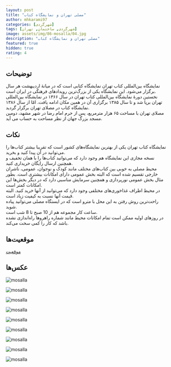 ```yaml
---
layout: post
title: "مصلی تهران و نمایشگاه کتاب"
author: mhkarami97
categories: [شهرگردی]
tags: [شهرگردی, ساختمان, تهران]
image: assets/img/86-mosalla/04.jpg
description: "مصلی تهران و نمایشگاه کتاب"
featured: true
hidden: true
rating: 4
---
```


## توضیحات
نمایشگاه بین‌المللی کتاب تهران نمایشگاه کتابی است که در میانهٔ اردیبهشت هر سال برگزار می‌شود. این نمایشگاه یکی از بزرگ‌ترین رویدادهای فرهنگی در ایران است.  
نخستین دورهٔ نمایشگاه بین‌المللی کتاب تهران در سال ۱۳۶۶ در نمایشگاه بین‌المللی تهران برپا شد و تا سال ۱۳۸۵ برگزاری آن در همین مکان ادامه یافت. امّا از سال ۱۳۸۶ نمایشگاه کتاب در مصلای تهران برگزار گردید.  
مصلای تهران با مساحت ۶۵ هزار مترمربع، پس از حرم امام رضا در شهر مشهد، دومین مسجد بزرگ جهان از نظر مساحت به حساب می آید.  

## نکات
نمایشگاه کتاب تهران یکی از بهترین نمایشگاه‌های کشور است که تقریبا بیشتر کتاب‌ها را می‌توانید در آن پیدا کنید و بخرید.  
نسخه مجازی این نمایشگاه هم وجود دارد که می‌توانید کتاب‌ها را با همان تخفیف و همچنین ارسال رایگان خریداری کنید.  
محیط مصلی به خوبی بین کتاب‌های مختلف مانند کودک و نوجوان، عمومی، ناشران خارجی تقسیم شده است که البته بخش عمومی دارای امکانات بیشتری است. بطور مثال بخش عمومی نورپردازی و همچنین سرمایش مناسبی دارد که در دیگر بخش‌ها این امکانات کمتر است.  
در محیط اطراف غذاخوری‌های مختلفی وجود دارد که می‌توانید از آنها خرید کنید. البته قیمت آنها نسبت به کیفیت زیاد است.  
راحت‌ترین روش رفتن به این محل با مترو است که در ایستگاه مصلی می‌توانید پیاده شوید.  
ساعت کار مجموعه هم از 10 صبح تا 8 شب است.  
در روزهای اولیه ممکن است تمام امکانات محیط مانند شماره راهروها راه‌اندازی نشده باشد که کار را کمی سخت می‌کند.  

## موقعیت‌ها
[موقعیت](https://www.google.com/maps/place/Mosalla,+Tehran,+Tehran+Province,+Iran/@35.7361957,51.421828,15z/data=!3m1!4b1!4m6!3m5!1s0x3f8e03fd76c2ceed:0x152da3b8968c13dd!8m2!3d35.7368446!4d51.4339961!16s%2Fg%2F1tl_k5r3)  

## عکس‌ها

![mosalla](/assets/img/86-mosalla/01.jpg)  

![mosalla](/assets/img/86-mosalla/02.jpg)  

![mosalla](/assets/img/86-mosalla/03.jpg)  

![mosalla](/assets/img/86-mosalla/04.jpg)  

![mosalla](/assets/img/86-mosalla/05.jpg)  

![mosalla](/assets/img/86-mosalla/06.jpg)  

![mosalla](/assets/img/86-mosalla/07.jpg)  

![mosalla](/assets/img/86-mosalla/08.jpg)  

![mosalla](/assets/img/86-mosalla/09.jpg)  